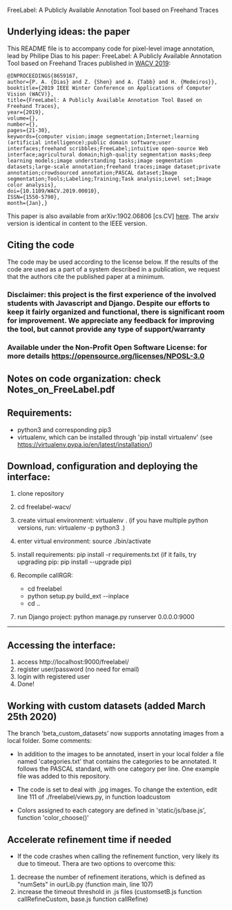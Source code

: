 FreeLabel: A Publicly Available Annotation Tool based on Freehand Traces

## Underlying ideas: the paper
This README file is to accompany code for pixel-level image annotation, lead by Philipe Dias to his paper: FreeLabel: A Publicly Available Annotation Tool based on Freehand Traces published in [WACV 2019](https://ieeexplore.ieee.org/document/8659167):

```
@INPROCEEDINGS{8659167,
author={P. A. {Dias} and Z. {Shen} and A. {Tabb} and H. {Medeiros}},
booktitle={2019 IEEE Winter Conference on Applications of Computer Vision (WACV)},
title={FreeLabel: A Publicly Available Annotation Tool Based on Freehand Traces},
year={2019},
volume={},
number={},
pages={21-30},
keywords={computer vision;image segmentation;Internet;learning (artificial intelligence);public domain software;user interfaces;freehand scribbles;FreeLabel;intuitive open-source Web interface;agricultural domain;high-quality segmentation masks;deep learning models;image understanding tasks;image segmentation datasets;large-scale annotation;freehand traces;image dataset;private annotation;crowdsourced annotation;PASCAL dataset;Image segmentation;Tools;Labeling;Training;Task analysis;Level set;Image color analysis},
doi={10.1109/WACV.2019.00010},
ISSN={1550-5790},
month={Jan},}
```
This paper is also available from arXiv:1902.06806 [cs.CV] [here](https://arxiv.org/abs/1902.06806). The arxiv version is identical in content to the IEEE version.

## Citing the code
The code may be used according to the license below.  If the results of the code are used as a part of a system described in a publication, we request that the authors cite the published paper at a minimum. 

### Disclaimer: this project is the first experience of the involved students with Javascript and Django. Despite our efforts to keep it fairly organized and functional, there is significant room for improvement. We appreciate any feedback for improving the tool, but cannot provide any type of support/warranty

### Available under the Non-Profit Open Software License: for more details https://opensource.org/licenses/NPOSL-3.0

## Notes on code organization: check Notes_on_FreeLabel.pdf

## Requirements:
- python3 and corresponding pip3
- virtualenv, which can be installed through 'pip install virtualenv' (see https://virtualenv.pypa.io/en/latest/installation/)

## Download, configuration and deploying the interface:
1. clone repository
2. cd freelabel-wacv/
3. create virtual environment: virtualenv . (if you have multiple python versions, run: virtualenv -p python3 .)
4. enter virtual environment: source ./bin/activate
5. install requirements: pip install -r requirements.txt (if it fails, try upgrading pip: pip install --upgrade pip)
6. Recompile callRGR: 
	- cd freelabel
	- python setup.py build_ext --inplace
	- cd ..
	
7. run Django project: python manage.py runserver 0.0.0.0:9000

---

## Accessing the interface:
1. access http://localhost:9000/freelabel/
2. register user/password (no need for email)
2. login with registered user
3. Done!

## Working with custom datasets (added March 25th 2020)
The branch 'beta_custom_datasets' now supports annotating images from a local folder. Some comments:
- In addition to the images to be annotated, insert in your local folder a file named 'categories.txt' that contains the categories to be annotated. It follows the PASCAL standard, with one category per line. One example file was added to this repository.
	
- The code is set to deal with .jpg images. To change the extention, edit line 111 of ./freelabel/views.py, in function loadcustom

- Colors assigned to each category are defined in 'static/js/base.js', function 'color_choose()'

## Accelerate refinement time if needed
- If the code crashes when calling the refinement function, very likely its due to timeout. Thera are two options to overcome this:
1. decrease the number of refinement iterations, which is defined as "numSets" in ourLib.py (function main, line 107)
2. increase the timeout threshold in .js files (customsetB.js function callRefineCustom, base.js function callRefine)
